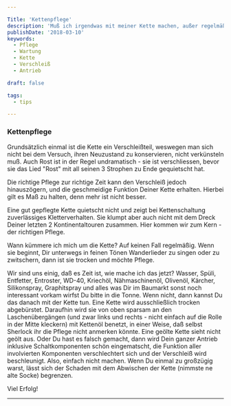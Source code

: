 ```yaml
---

Title: 'Kettenpflege'
description: 'Muß ich irgendwas mit meiner Kette machen, außer regelmäßig Öl drauf?'
publishDate: '2018-03-10'
keywords:
  - Pflege
  - Wartung
  - Kette
  - Verschleiß
  - Antrieb

draft: false

tags:
  - tips

---
```



### Kettenpflege

Grundsätzlich einmal ist die Kette ein Verschleißteil, weswegen man sich nicht bei dem Versuch, ihren Neuzustand zu konservieren, nicht verkünsteln muß.
Auch Rost ist in der Regel undramatisch - sie ist verschliessen, bevor sie das Lied "Rost" mit all seinen 3 Strophen zu Ende gequietscht hat.

Die richtige Pflege zur richtige Zeit kann den Verschleiß jedoch hinauszögern, und die geschmeidige Funktion Deiner Kette erhalten.
Hierbei gilt es Maß zu halten, denn mehr ist nicht besser.

Eine gut gepflegte Kette quietscht nicht und zeigt bei Kettenschaltung zuverlässiges Kletterverhalten. Sie klumpt aber auch nicht mit dem Dreck Deiner letzten 2 Kontinentaltouren zusammen. Hier kommen wir zum Kern - der richtigen Pflege.

Wann kümmere ich mich um die Kette?
Auf keinen Fall regelmäßig. Wenn sie beginnt, Dir unterwegs in feinen Tönen Wanderlieder zu singen oder zu zwitschern, dann ist sie trocken und möchte Pflege.

Wir sind uns einig, daß es Zeit ist, wie mache ich das jetzt?
Wasser, Spüli, Entfetter, Entroster, WD-40, Kriechöl, Nähmaschinenöl, Olivenöl, Kärcher, Silikonspray, Graphitspray und alles was Dir im Baumarkt sonst noch interessant vorkam wirfst Du bitte in die Tonne. Wenn nicht, dann kannst Du das danach mit der Kette tun. Eine Kette wird ausschließlich trocken abgebürstet.
Daraufhin wird sie von oben sparsam an den Laschenübergängen (und zwar links und rechts - nicht einfach auf die Rolle in der Mitte kleckern) mit Kettenöl benetzt, in einer Weise, daß selbst Sherlock ihr die Pflege nicht anmerken könnte. Eine geölte Kette sieht nicht geölt aus. Oder Du hast es falsch gemacht, dann wird Dein ganzer Antrieb inklusive Schaltkomponenten schön eingematscht, die Funktion aller involvierten Komponenten verschlechtert sich und der Verschleiß wird beschleunigt. Also, einfach nicht machen. Wenn Du einmal zu großzügig warst, lässt sich der Schaden mit dem Abwischen der Kette (nimmste ne alte Socke) begrenzen.

Viel Erfolg!

---

